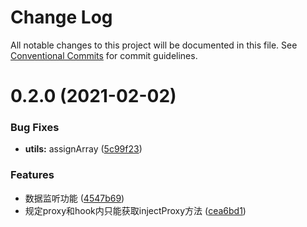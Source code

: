 # Change Log

All notable changes to this project will be documented in this file.
See [Conventional Commits](https://conventionalcommits.org) for commit guidelines.

# 0.2.0 (2021-02-02)


### Bug Fixes

* **utils:** assignArray ([5c99f23](https://github.com/fyl080801/json-to-render/commit/5c99f23488541727d66c07e0598f09bd22e0df06))


### Features

* 数据监听功能 ([4547b69](https://github.com/fyl080801/json-to-render/commit/4547b692f4e8876c8e873c8553b37fbd147ab721))
* 规定proxy和hook内只能获取injectProxy方法 ([cea6bd1](https://github.com/fyl080801/json-to-render/commit/cea6bd1f462da236ed04cc814f8e67c86c5e498f))
